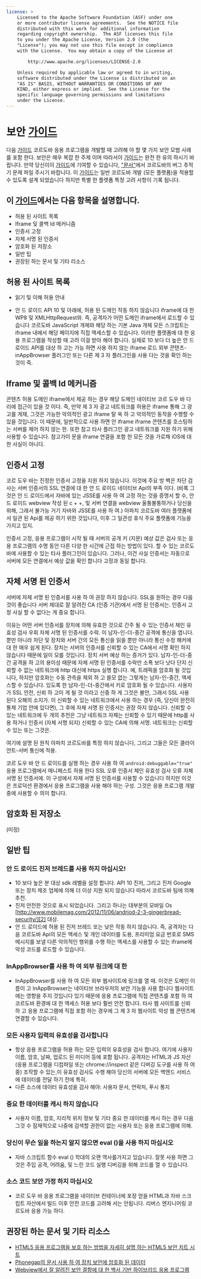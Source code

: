 ```yaml
---
license: >
    Licensed to the Apache Software Foundation (ASF) under one
    or more contributor license agreements.  See the NOTICE file
    distributed with this work for additional information
    regarding copyright ownership.  The ASF licenses this file
    to you under the Apache License, Version 2.0 (the
    "License"); you may not use this file except in compliance
    with the License.  You may obtain a copy of the License at

        http://www.apache.org/licenses/LICENSE-2.0

    Unless required by applicable law or agreed to in writing,
    software distributed under the License is distributed on an
    "AS IS" BASIS, WITHOUT WARRANTIES OR CONDITIONS OF ANY
    KIND, either express or implied.  See the License for the
    specific language governing permissions and limitations
    under the License.
---
```


# 보안 <a href="../../../index.html">가이드</a>

다음 <a href="../../../index.html">가이드</a> 코르도바 응용 프로그램을 개발할 때 고려해 야 할 몇 가지 보안 모범 사례를 포함 한다. 보안은 매우 복잡 한 주제 이며 따라서이 <a href="../../../index.html">가이드</a>는 완전 한 유의 하시기 바랍니다. 만약 당신이이 <a href="../../../index.html">가이드</a>에 기여할 수 있습니다, ["문서"][1]에서 코르도바의 버그 추적기 문제 파일 주시기 바랍니다. 이 <a href="../../../index.html">가이드</a>는 일반 코르도바 개발 (모든 플랫폼)을 적용할 수 있도록 설계 되었습니다 하지만 특별 한 플랫폼 특정 고려 사항이 기록 됩니다.

 [1]: https://issues.apache.org/jira/browse/CB/component/12316407

## 이 <a href="../../../index.html">가이드</a>에서는 다음 항목을 설명합니다.

*   허용 된 사이트 목록
*   Iframe 및 콜백 Id 메커니즘
*   인증서 고정
*   자체 서명 된 인증서
*   암호화 된 저장소
*   일반 팁
*   권장된 하는 문서 및 기타 리소스

## 허용 된 사이트 목록

*   읽기 및 이해 허용 안내

*   안 드 로이드 API 10 및 아래에, 허용 된 도메인 작동 하지 않습니다 iframe에 대 한 WP8 및 XMLHttpRequest와. 즉, 공격자가 어떤 도메인 iframe에서 로드할 수 있습니다 코르도바 JavaScript 개체와 해당 하는 기본 Java 개체 모든 스크립트는 iframe 내에서 해당 페이지에 직접 액세스할 수 있습니다. 이러한 플랫폼에 대 한 응용 프로그램을 작성할 때 고려 이걸 받아 해야 합니다. 실제로 10 보다 더 높은 안 드 로이드 API를 대상 하 고는 가능 하면 사용 하지 않는 iframe 로드 외부 콘텐츠-inAppBrowser 플러그인 또는 다른 제 3 자 플러그인을 사용 다는 것을 확인 하는 것이 즉.

## Iframe 및 콜백 Id 메커니즘

콘텐츠 허용 도메인 iframe에서 제공 하는 경우 해당 도메인 네이티브 코르 도우 바 다리에 접근이 있을 것 이다. 즉, 만약 제 3 자 광고 네트워크를 허용은 iframe 통해 그 광고를 게재, 그것은 가능한 악의적인 광고 iframe 탈 옥 하 고 악의적인 동작을 수행할 수 있을 것입니다. 이 때문에, 일반적으로 사용 하면 안 iframe iframe 콘텐츠를 호스팅하는 서버를 제어 하지 않는 한. 또한 참고 타사 플러그인 광고 네트워크를 지원 하기 위해 사용할 수 있습니다. 참고가이 문을 iframe 연결을 포함 한 모든 것을 가로채 iOS에 대 한 사실이 아니다.

## 인증서 고정

코르 도우 바는 진정한 인증서 고정을 지원 하지 않습니다. 이것에 주요 방 벽은 차단 검사는 서버 인증서의 SSL 연결에 대 한 안 드 로이드 네이티브 Api의 부족 이다. (비록 그것은 안 드 로이드에서 자바에 있는 JSSE를 사용 하 여 고정 하는 것을 증명서 할 수, 안 드 로이드 webview 작성 된 c + +, 및 서버 연결을 webview 울퉁불퉁하거나 당신을 위해, 그래서 불가능 거기 자바와 JSSE를 사용 하 여.) 아파치 코르도바 여러 플랫폼에서 일관 된 Api를 제공 하기 위한 것입니다, 이후 그 일관성 휴식 주요 플랫폼에 기능을가지고 있지.

인증서 고정, 응용 프로그램이 시작 될 때 서버의 공개 키 (지문) 예상 값은 검사 또는 응용 프로그램의 수명 동안 다른 다양 한 시간에 근접 하는 방법이 있다. 할 수 있는 코르도바에 사용할 수 있는 타사 플러그인이 있습니다. 그러나, 이건 사실 인증서는 자동으로 서버에 모든 연결에서 예상 값을 확인 합니다 고정과 동일 합니다.

## 자체 서명 된 인증서

서버에 자체 서명 된 인증서를 사용 하 여 권장 하지 않습니다. SSL을 원하는 경우 다음 것이 좋습니다 서버 제대로 잘 알려진 CA (인증 기관)에서 서명 된 인증서는. 인증서 고정 사실 할 수 없다는 게 중요 합니다.

이유는 어떤 서버 인증서를 장치에 의해 유효한 것으로 간주 될 수 있는 인증서 체인 유효성 검사 우회 자체 서명 된 인증서를 수락. 이 남자-인-더-중간 공격에 통신을 엽니다. 뿐만 아니라 차단 및 장치와 서버 간의 모든 통신을 읽을 뿐만 아니라 통신 수정 해커에 대 한 매우 쉽게 된다. 장치는 서버의 인증서를 신뢰할 수 있는 CA에서 서명 확인 하지 않습니다 때문에 일이 모를 것입니다. 장치 서버 예상 하는 증거가 있다. 남자-인-더-중간 공격을 하 고의 용이성 때문에 자체 서명 된 인증서를 수락만 소폭 보다 낫다 단지 신뢰할 수 없는 네트워크에 http 대신에 https 실행 합니다. 예, 트래픽을 암호화 될 것입니다, 하지만 암호화는 수동 관측을 제외 하 고 쓸모 없는 그렇게는 남자-인-중간, 액세스할 수 있습니다. 있도록 한 남자-인-더-중간에서 키로 암호화 될 수 있습니다. 사용자가 SSL 안전, 신뢰 하 고이 게 될 것 이라고 신중 하 게 그것은 불안, 그래서 SSL 사용 된다 오해의 소지가. 이 신뢰할 수 있는 네트워크에서 사용 하는 경우 (즉, 당신이 완전히 통제 기업 안에 있다면), 그 후에 자체 서명 된 인증서는 권장 하지 않습니다. 신뢰할 수 있는 네트워크에 두 개의 추천은 그냥 네트워크 자체는 신뢰할 수 있기 때문에 http를 사용 하거나 인증서 (자체 서명 되지) 신뢰할 수 있는 CA에 의해 서명. 네트워크는 신뢰할 수 있는 또는 그것은.

여기에 설명 된 원칙 아파치 코르도바를 특정 하지 않습니다, 그리고 그들은 모든 클라이언트-서버 통신에 적용.

코르 도우 바 안 드 로이드를 실행 하는 경우 사용 하 여 `android:debuggable="true"` 응용 프로그램에서 매니페스트 허용 한다 SSL 오류 인증서 체인 유효성 검사 오류 자체 서명 된 인증서에. 이 구성에서 자체 서명 된 인증서를 사용할 수 있습니다 하지만 이것은 프로덕션 환경에서 응용 프로그램을 사용 해야 하는 구성. 그것은 응용 프로그램 개발 중에 사용할 수 의미 합니다.

## 암호화 된 저장소

(미정)

## 일반 팁

### 안 드 로이드 진저 브레드를 사용 하지 마십시오!

*   10 보다 높은 분 대상 sdk 레벨을 설정 합니다. API 10 진저, 그리고 진저 Google 또는 장치 제조 업체에 의해 더 이상 지원 되지 않습니다 따라서 코르도바 팀에 의해 추천. 
*   진저 안전한 것으로 표시 되었습니다. 그리고 하나는 대부분의 모바일 Os [http://www.mobilemag.com/2012/11/06/andriod-2-3-gingerbread-security/][2] 대상. 
*   안 드 로이드에 허용 된 진저 브레드 또는 낮은 작동 하지 않습니다. 즉, 공격자는 다음 코르도바 Api의 모든 액세스 및 개인 데이터를 도용, 프리미엄 요금 번호로 SMS 메시지를 보낼 다른 악의적인 행위를 수행 하는 액세스를 사용할 수 있는 iframe에 악성 코드를 로드할 수 있습니다. 

 [2]: http://bgr.com/2012/11/06/android-security-gingerbread-malware/

### InAppBrowser를 사용 하 여 외부 링크에 대 한

*   InAppBrowser를 사용 하 여 모든 외부 웹사이트에 링크를 열 때. 이것은 도메인 이름이 고 InAppBrowser는 네이티브 브라우저의 보안 기능을 사용 합니다 웹사이트에는 영향을 주지 것입니다 있기 때문에 응용 프로그램에 직접 콘텐츠를 포함 하 여 코르도바 환경에 대 한 액세스 허용 보다 훨씬 안전 합니다. 타사 웹 사이트를 신뢰 하 고 응용 프로그램에 직접 포함 하는 경우에 그 제 3 자 웹사이트 악성 웹 콘텐츠에 연결할 수 있습니다. 

### 모든 사용자 입력의 유효성을 검사합니다

*   항상 응용 프로그램을 허용 하는 모든 입력의 유효성을 검사 합니다. 여기에 사용자 이름, 암호, 날짜, 업로드 된 미디어 등에 포함 됩니다. 공격자는 HTML과 JS 자산 (응용 프로그램을 디컴파일 또는 chrome://inspect 같은 디버깅 도구를 사용 하 여 중) 조작할 수 있는,이 유효성 검사도 수행 해야 당신의 서버에 모든 백엔드 서비스에 데이터를 전달 하기 전에 특히. 
*   다른 소스에 데이터 유효성을 검사 해야: 사용자 문서, 연락처, 푸시 통지

### 중요 한 데이터를 캐시 하지 않습니다

*   사용자 이름, 암호, 지리적 위치 정보 및 기타 중요 한 데이터를 캐시 하는 경우 다음 그것 수 잠재적으로 나중에 검색할 권한이 없는 사용자 또는 응용 프로그램에 의해.

### 당신이 무슨 일을 하는지 알지 않으면 eval ()을 사용 하지 마십시오

*   자바 스크립트 함수 eval () 학대의 오랜 역사를가지고 있습니다. 잘못 사용 하면 그것은 주입 공격, 어려움, 및 느린 코드 실행 디버깅을 위해 코드를 열 수 있습니다. 

### 소스 코드 보안 가정 하지 마십시오

*   코르 도우 바 응용 프로그램을 네이티브 컨테이너에 포장 얻을 HTML과 자바 스크립트 자산에서 빌드 이후 안전 코드를 고려해 서는 안됩니다. 리버스 엔지니어링 코르도바 응용 가능 하다. 

## 권장된 하는 문서 및 기타 리소스

*   [HTML5 응용 프로그램을 보호 하는 방법을 자세히 설명 하는 HTML5 보안 치트 시트][3]
*   [Phonegap의 문서 사용 하 여 장치 보안에 암호화 된 데이터][4]
*   [Webview에서 잘 알려진 보안 결함에 대 한 백서 기반 하이브리드 응용 프로그램][5]

 [3]: https://www.owasp.org/index.php/HTML5_Security_Cheat_Sheet
 [4]: https://github.com/phonegap/phonegap/wiki/Platform-Security
 [5]: http://www.cis.syr.edu/~wedu/Research/paper/webview_acsac2011.pdf
